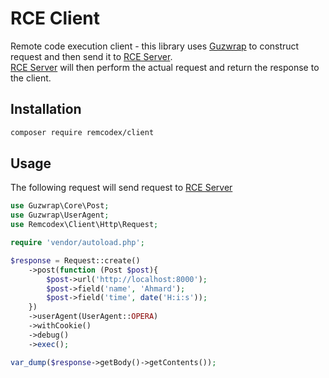 # RCE Client
Remote code execution client - this library uses [Guzwrap](https://github.com/Ahmard/guzwrap) to construct request and then send it to
[RCE Server](https://github.com/remcodex/server). <br/>
[RCE Server](https://github.com/remcodex/server) will then perform the actual request and return the response to the client.

## Installation 
```bash
composer require remcodex/client
```

## Usage

The following request will send request to [RCE Server](https://github.com/remcodex/server#simple-server)
```php
use Guzwrap\Core\Post;
use Guzwrap\UserAgent;
use Remcodex\Client\Http\Request;

require 'vendor/autoload.php';

$response = Request::create()
    ->post(function (Post $post){
        $post->url('http://localhost:8000');
        $post->field('name', 'Ahmard');
        $post->field('time', date('H:i:s'));
    })
    ->userAgent(UserAgent::OPERA)
    ->withCookie()
    ->debug()
    ->exec();

var_dump($response->getBody()->getContents());

```